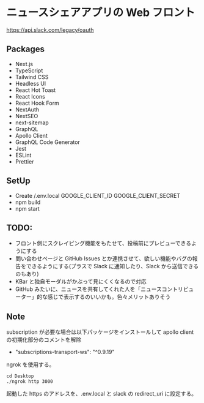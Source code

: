 # ニュースシェアアプリの Web フロント

https://api.slack.com/legacy/oauth

## Packages

- Next.js
- TypeScript
- Tailwind CSS
- Headless UI
- React Hot Toast
- React Icons
- React Hook Form
- NextAuth
- NextSEO
- next-sitemap
- GraphQL
- Apollo Client
- GraphQL Code Generator
- Jest
- ESLint
- Prettier

## SetUp

- Create /.env.local
  GOOGLE_CLIENT_ID
  GOOGLE_CLIENT_SECRET
- npm build
- npm start

## TODO:

- フロント側にスクレイピング機能をもたせて、投稿前にプレビューできるようにする
- 問い合わせページと GitHub Issues とか連携させて、欲しい機能やバグの報告をできるようにする(プラスで Slack に通知したり、Slack から送信できるのもあり)
- KBar と独自モーダルがかぶって見にくくなるので対応
- GitHub みたいに、ニュースを共有してくれた人を「ニュースコントリビューター」的な感じで表示するのいいかも。色々メリットありそう

## Note

subscription が必要な場合は以下パッケージをインストールして apollo client の初期化部分のコメントを解除

- "subscriptions-transport-ws": "^0.9.19"

ngrok を使用する。

```terminal
cd Desktop
./ngrok http 3000
```

起動した https のアドレスを、.env.local と slack の redirect_uri に設定する。
